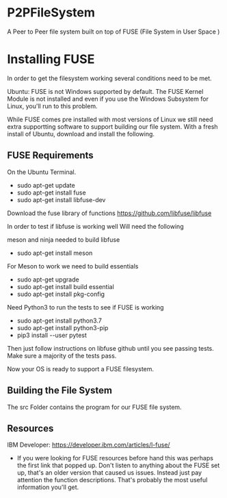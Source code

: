 # P2PFileSystem
A Peer to Peer file system built on top of FUSE (File System in User Space )


# Installing FUSE
In order to get the filesystem working several conditions need to be met.

Ubuntu: FUSE is not Windows supported by default. The FUSE Kernel Module is not installed and even if you use 
the Windows Subsystem for Linux, you'll run to this problem.

While FUSE comes pre installed with most versions of Linux we still need extra supportting software to support building our file system.
With a fresh install of Ubuntu, download and install the following.


## FUSE Requirements

On the Ubuntu Terminal.

* sudo apt-get update
* sudo apt-get install fuse
* sudo apt-get install libfuse-dev

Download the fuse library of functions
https://github.com/libfuse/libfuse

In order to test if libfuse is working well
Will need the following

meson and ninja needed to build libfuse 
* sudo apt-get install meson

For Meson to work we need to build essentials
* sudo apt-get upgrade
* sudo apt-get install build essential
* sudo apt-get install pkg-config

Need Python3 to run the tests to see if FUSE is working
* sudo apt-get install python3.7
* sudo apt-get install python3-pip
* pip3 install --user pytest

Then just follow instructions on libfuse github
until you see passing tests. Make sure a majority of the tests pass.

Now your OS is ready to support a FUSE filesystem. 



## Building the File System
The src Folder contains the program for our FUSE file system. 


## Resources

IBM Developer: https://developer.ibm.com/articles/l-fuse/

* If you were looking for FUSE resources before hand this was perhaps the first link that popped up.
Don't listen to anything about the FUSE set up, that's an older version that caused us issues. Instead
just pay attention the function descriptions. That's probably the most useful information you'll get.

